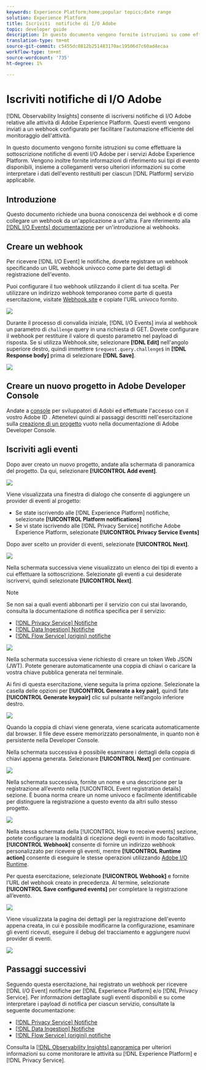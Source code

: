 ```yaml
---
keywords: Experience Platform;home;popular topics;date range
solution: Experience Platform
title: Iscriviti  notifiche di I/O Adobe
topic: developer guide
description: In questo documento vengono fornite istruzioni su come effettuare la sottoscrizione  notifiche di eventi I/O Adobe per i servizi Adobe Experience Platform. Vengono inoltre fornite informazioni di riferimento sui tipi di evento disponibili, insieme a collegamenti verso ulteriori informazioni su come interpretare i dati dell'evento restituiti per ciascun servizio [!DNL Platform] applicativo.
translation-type: tm+mt
source-git-commit: c5455dc0812b251483170ac19506d7c60ad4ecaa
workflow-type: tm+mt
source-wordcount: '735'
ht-degree: 1%

---
```



# Iscriviti  notifiche di I/O Adobe

[!DNL Observability Insights] consente di iscriversi  notifiche di I/O Adobe relative alle attività di Adobe Experience Platform. Questi eventi vengono inviati a un webhook configurato per facilitare l&#39;automazione efficiente del monitoraggio dell&#39;attività.

In questo documento vengono fornite istruzioni su come effettuare la sottoscrizione  notifiche di eventi I/O Adobe per i servizi Adobe Experience Platform. Vengono inoltre fornite informazioni di riferimento sui tipi di evento disponibili, insieme a collegamenti verso ulteriori informazioni su come interpretare i dati dell&#39;evento restituiti per ciascun [!DNL Platform] servizio applicabile.

## Introduzione

Questo documento richiede una buona conoscenza dei webhook e di come collegare un webhook da un&#39;applicazione a un&#39;altra. Fare riferimento alla [[!DNL I/O Events] documentazione](https://www.adobe.io/apis/experienceplatform/events/docs.html#!adobedocs/adobeio-events/master/intro/webhook_docs_intro.md) per un&#39;introduzione ai webhooks.

## Creare un webhook

Per ricevere [!DNL I/O Event] le notifiche, dovete registrare un webhook specificando un URL webhook univoco come parte dei dettagli di registrazione dell&#39;evento.

Puoi configurare il tuo webhook utilizzando il client di tua scelta. Per utilizzare un indirizzo webhook temporaneo come parte di questa esercitazione, visitate [Webhook.site](https://webhook.site/) e copiate l&#39;URL univoco fornito.

![](../images/notifications/webhook-url.png)

Durante il processo di convalida iniziale, [!DNL I/O Events] invia al webhook un parametro di `challenge` query in una richiesta di GET. Dovete configurare il webhook per restituire il valore di questo parametro nel payload di risposta. Se si utilizza Webhook.site, selezionare **[!DNL Edit]** nell&#39;angolo superiore destro, quindi immettere `$request.query.challenge$` in **[!DNL Response body]** prima di selezionare **[!DNL Save]**.

![](../images/notifications/response-challenge.png)

## Creare un nuovo progetto in  Adobe Developer Console

Andate a [console](https://www.adobe.com/go/devs_console_ui) per sviluppatori di Adobi ed effettuate l&#39;accesso con il vostro Adobe ID . Attenetevi quindi ai passaggi descritti nell&#39;esercitazione sulla [creazione di un progetto](https://www.adobe.io/apis/experienceplatform/console/docs.html#!AdobeDocs/adobeio-console/master/projects-empty.md) vuoto nella documentazione di  Adobe Developer Console.

## Iscriviti agli eventi

Dopo aver creato un nuovo progetto, andate alla schermata di panoramica del progetto. Da qui, selezionare **[!UICONTROL Add event]**.

![](../images/notifications/add-event-button.png)

Viene visualizzata una finestra di dialogo che consente di aggiungere un provider di eventi al progetto:

* Se state iscrivendo alle [!DNL Experience Platform] notifiche, selezionate **[!UICONTROL Platform notifications]**
* Se vi state iscrivendo alle [!DNL Privacy Service] notifiche Adobe Experience Platform, selezionate **[!UICONTROL Privacy Service Events]**

Dopo aver scelto un provider di eventi, selezionate **[!UICONTROL Next]**.

![](../images/notifications/event-provider.png)

Nella schermata successiva viene visualizzato un elenco dei tipi di evento a cui effettuare la sottoscrizione. Selezionate gli eventi a cui desiderate iscrivervi, quindi selezionate **[!UICONTROL Next]**.

>[!NOTE]
>
>Se non sai a quali eventi abbonarti per il servizio con cui stai lavorando, consulta la documentazione di notifica specifica per il servizio:
>
>* [[!DNL Privacy Service] Notifiche](../../privacy-service/privacy-events.md)
>* [[!DNL Data Ingestion] Notifiche](../../ingestion/quality/subscribe-events.md)
>* [[!DNL Flow Service] (origini) notifiche](../../sources/notifications.md)


![](../images/notifications/choose-event-subscriptions.png)

Nella schermata successiva viene richiesto di creare un token Web JSON (JWT). Potete generare automaticamente una coppia di chiavi o caricare la vostra chiave pubblica generata nel terminale.

Ai fini di questa esercitazione, viene seguita la prima opzione. Selezionate la casella delle opzioni per **[!UICONTROL Generate a key pair]**, quindi fate **[!UICONTROL Generate keypair]** clic sul pulsante nell’angolo inferiore destro.

![](../images/notifications/generate-keypair.png)

Quando la coppia di chiavi viene generata, viene scaricata automaticamente dal browser. Il file deve essere memorizzato personalmente, in quanto non è persistente nella Developer Console.

Nella schermata successiva è possibile esaminare i dettagli della coppia di chiavi appena generata. Selezionare **[!UICONTROL Next]** per continuare.

![](../images/notifications/keypair-generated.png)

Nella schermata successiva, fornite un nome e una descrizione per la registrazione all’evento nella [!UICONTROL Event registration details] sezione. È buona norma creare un nome univoco e facilmente identificabile per distinguere la registrazione a questo evento da altri sullo stesso progetto.

![](../images/notifications/registration-details.png)

Nella stessa schermata della [!UICONTROL How to receive events] sezione, potete configurare la modalità di ricezione degli eventi in modo facoltativo. **[!UICONTROL Webhook]** consente di fornire un indirizzo webhook personalizzato per ricevere gli eventi, mentre **[!UICONTROL Runtime action]** consente di eseguire le stesse operazioni utilizzando [Adobe I/O Runtime](https://www.adobe.io/apis/experienceplatform/runtime/docs.html).

Per questa esercitazione, selezionate **[!UICONTROL Webhook]** e fornite l’URL del webhook creato in precedenza. Al termine, selezionate **[!UICONTROL Save configured events]** per completare la registrazione all’evento.

![](../images/notifications/receive-events.png)

Viene visualizzata la pagina dei dettagli per la registrazione dell&#39;evento appena creata, in cui è possibile modificarne la configurazione, esaminare gli eventi ricevuti, eseguire il debug del tracciamento e aggiungere nuovi provider di eventi.

![](../images/notifications/registration-complete.png)

## Passaggi successivi

Seguendo questa esercitazione, hai registrato un webhook per ricevere [!DNL I/O Event] notifiche per [!DNL Experience Platform] e/o [!DNL Privacy Service]. Per informazioni dettagliate sugli eventi disponibili e su come interpretare i payload di notifica per ciascun servizio, consultate la seguente documentazione:

* [[!DNL Privacy Service] Notifiche](../../privacy-service/privacy-events.md)
* [[!DNL Data Ingestion] Notifiche](../../ingestion/quality/subscribe-events.md)
* [[!DNL Flow Service] (origini) notifiche](../../sources/notifications.md)

Consulta la [[!DNL Observability Insights] panoramica](../home.md) per ulteriori informazioni su come monitorare le attività su [!DNL Experience Platform] e [!DNL Privacy Service].